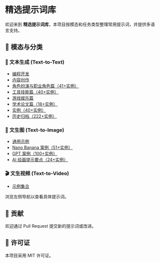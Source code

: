 # 精选提示词库

欢迎来到 **精选提示词库**，本项目按模态和任务类型整理常用提示词，并提供多语言支持。

## 📂 模态与分类

### 📝 文本生成 (Text-to-Text)
- [编程开发](text-to-text/programming/javascript-console.md)
- [内容创作](text-to-text/content-creation/advertising-campaign.md)
- [角色扮演与职业角色篇（41+实例）](text-to-text/role-play/professional-roles.md)
- [工具技能篇（40+实例）](text-to-text/tool-skills.md)
- [游戏娱乐篇](text-to-text/game-entertainment.md)
- [学术论文篇（18+实例）](text-to-text/academic-writing.md)
- [实例（40+实例）](text-to-text/examples.md)
- [历史归档（222+实例）](text-to-text/archives/awesome-chatgpt-prompts.md)

### 🎨 文生图 (Text-to-Image)
- [通用示例](text-to-image/cyberpunk-city.md)
- [Nano Banana 案例（51+实例）](text-to-image/nano-banana/awesome-nano-banana-images.md)
- [GPT 案例（100+实例）](text-to-image/gpt/awesome-gpt4o-images.md)
- [AI 绘画提示要点（24+实例）](text-to-image/ai-prompt-guide.md)

### 🎬 文生视频 (Text-to-Video)
- [示例集合](text-to-video/cinematic-trailer.md)

浏览左侧导航以查看具体提示词。

## 🤝 贡献
欢迎通过 Pull Request 提交新的提示词或改进。

## 📄 许可证
本项目采用 MIT 许可证。
